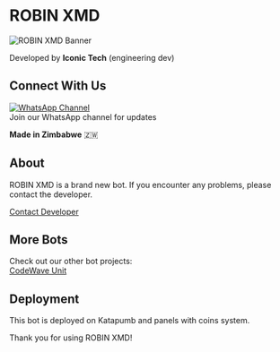 # ROBIN XMD

![ROBIN XMD Banner](https://files.catbox.moe/gk91cy.jpg)

Developed by **Iconic Tech** (engineering dev)

## Connect With Us
[![WhatsApp Channel](https://upload.wikimedia.org/wikipedia/commons/6/6b/WhatsApp.svg)](https://whatsapp.com/channel/0029VaX2Js9RZAVtDgMYj0r)  
Join our WhatsApp channel for updates

**Made in Zimbabwe** 🇿🇼

## About
ROBIN XMD is a brand new bot. If you encounter any problems, please contact the developer.

[Contact Developer](https://contact-iconictechdev.vercel.app/)

## More Bots
Check out our other bot projects:  
[CodeWave Unit](https://codewave-unit.vercel.app)

## Deployment
This bot is deployed on Katapumb and panels with coins system.

Thank you for using ROBIN XMD!
